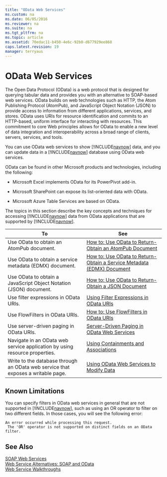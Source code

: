 ```yaml
---
title: "OData Web Services"
ms.custom: na
ms.date: 06/05/2016
ms.reviewer: na
ms.suite: na
ms.tgt_pltfrm: na
ms.topic: article
ms.assetid: 70edac11-b450-4e6c-92b0-d677929ee868
caps.latest.revision: 19
manager: terryaus
---
```

# OData Web Services
The Open Data Protocol \(OData\) is a web protocol that is designed for querying tabular data and provides you with an alternative to SOAP\-based web services. OData builds on web technologies such as HTTP, the Atom Publishing Protocol \(AtomPub\), and JavaScript Object Notation \(JSON\) to provide access to information from different applications, services, and stores. OData uses URIs for resource identification and commits to an HTTP\-based, uniform interface for interacting with resources. This commitment to core Web principles allows for OData to enable a new level of data integration and interoperability across a broad range of clients, servers, services, and tools.  
  
 You can use OData web services to show [!INCLUDE[navnow](../dynamics-nav/includes/navnow_md.md)] data, and you can update data in a [!INCLUDE[navnow](../dynamics-nav/includes/navnow_md.md)] database using OData web services.  
  
 OData can be found in other Microsoft products and technologies, including the following:  
  
-   Microsoft Excel implements OData for its PowerPivot add\-in.  
  
-   Microsoft SharePoint can expose its list\-oriented data with OData.  
  
-   Microsoft Azure Table Services are based on OData.  
  
 The topics in this section describe the key concepts and techniques for accessing [!INCLUDE[navnow](../dynamics-nav/includes/navnow_md.md)] data from OData applications that are supported by [!INCLUDE[navnow](../dynamics-nav/includes/navnow_md.md)].  
  
|To|See|  
|--------|---------|  
|Use OData to obtain an AtomPub document.|[How to: Use OData to Return\-Obtain an AtomPub Document](../Topic/How%20to:%20Use%20OData%20to%20Return-Obtain%20an%20AtomPub%20Document.md)|  
|Use OData to obtain a service metadata \(EDMX\) document.|[How to: Use OData to Return\-Obtain a Service Metadata \(EDMX\) Document](../Topic/How%20to:%20Use%20OData%20to%20Return-Obtain%20a%20Service%20Metadata%20\(EDMX\)%20Document.md)|  
|Use OData to obtain a JavaScript Object Notation \(JSON\) document.|[How to: Use OData to Return\-Obtain a JSON Document](../Topic/How%20to:%20Use%20OData%20to%20Return-Obtain%20a%20JSON%20Document.md)|  
|Use filter expressions in OData URIs.|[Using Filter Expressions in OData URIs](../dynamics-nav/Using-Filter-Expressions-in-OData-URIs.md)|  
|Use FlowFilters in OData URIs.|[How to: Use FlowFilters in OData URIs](../Topic/How%20to:%20Use%20FlowFilters%20in%20OData%20URIs.md)|  
|Use server\-driven paging in OData URIs.|[Server\-Driven Paging in OData Web Services](../dynamics-nav/Server-Driven-Paging-in-OData-Web-Services.md)|  
|Navigate in an OData web service application by using resource properties.|[Using Containments and Associations](../dynamics-nav/Using-Containments-and-Associations.md)|  
|Write to the database through an OData web service that exposes a writable page.|[Using OData Web Services to Modify Data](../dynamics-nav/Using-OData-Web-Services-to-Modify-Data.md)|  
  
## Known Limitations  
 You can specify filters in OData web services in general that are not supported in [!INCLUDE[navnow](../dynamics-nav/includes/navnow_md.md)], such as using an OR operator to filter on two different fields. In those cases, you will see the following error:  
  
```  
An error occurred while processing this request.   
 The 'OR' operator is not supported on distinct fields on an OData filter.  
```  
  
## See Also  
 [SOAP Web Services](../dynamics-nav/SOAP-Web-Services.md)   
 [Web Service Alternatives: SOAP and OData](../Topic/Web%20Service%20Alternatives:%20SOAP%20and%20OData.md)   
 [Web Service Walkthroughs](../dynamics-nav/Web-Service-Walkthroughs.md)